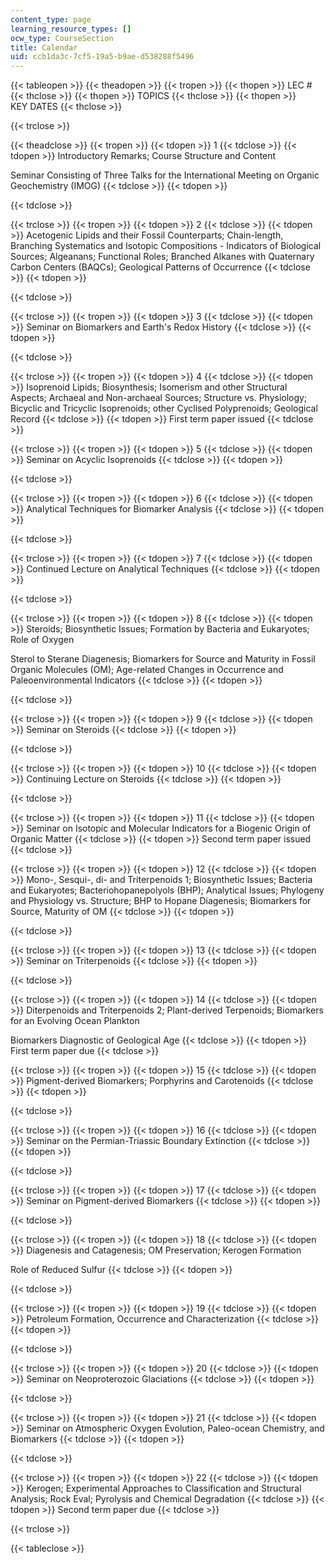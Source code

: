 ```yaml
---
content_type: page
learning_resource_types: []
ocw_type: CourseSection
title: Calendar
uid: ccb1da3c-7cf5-19a5-b9ae-d538288f5496
---
```


{{< tableopen >}}
{{< theadopen >}}
{{< tropen >}}
{{< thopen >}}
LEC #
{{< thclose >}}
{{< thopen >}}
TOPICS
{{< thclose >}}
{{< thopen >}}
KEY DATES
{{< thclose >}}

{{< trclose >}}

{{< theadclose >}}
{{< tropen >}}
{{< tdopen >}}
1
{{< tdclose >}}
{{< tdopen >}}
Introductory Remarks; Course Structure and Content  
  
Seminar Consisting of Three Talks for the International Meeting on Organic Geochemistry (IMOG)
{{< tdclose >}}
{{< tdopen >}}

{{< tdclose >}}

{{< trclose >}}
{{< tropen >}}
{{< tdopen >}}
2
{{< tdclose >}}
{{< tdopen >}}
Acetogenic Lipids and their Fossil Counterparts; Chain-length, Branching Systematics and Isotopic Compositions - Indicators of Biological Sources; Algeanans; Functional Roles; Branched Alkanes with Quaternary Carbon Centers (BAQCs); Geological Patterns of Occurrence
{{< tdclose >}}
{{< tdopen >}}

{{< tdclose >}}

{{< trclose >}}
{{< tropen >}}
{{< tdopen >}}
3
{{< tdclose >}}
{{< tdopen >}}
Seminar on Biomarkers and Earth's Redox History
{{< tdclose >}}
{{< tdopen >}}

{{< tdclose >}}

{{< trclose >}}
{{< tropen >}}
{{< tdopen >}}
4
{{< tdclose >}}
{{< tdopen >}}
Isoprenoid Lipids; Biosynthesis; Isomerism and other Structural Aspects; Archaeal and Non-archaeal Sources; Structure vs. Physiology; Bicyclic and Tricyclic Isoprenoids; other Cyclised Polyprenoids; Geological Record
{{< tdclose >}}
{{< tdopen >}}
First term paper issued
{{< tdclose >}}

{{< trclose >}}
{{< tropen >}}
{{< tdopen >}}
5
{{< tdclose >}}
{{< tdopen >}}
Seminar on Acyclic Isoprenoids
{{< tdclose >}}
{{< tdopen >}}

{{< tdclose >}}

{{< trclose >}}
{{< tropen >}}
{{< tdopen >}}
6
{{< tdclose >}}
{{< tdopen >}}
Analytical Techniques for Biomarker Analysis
{{< tdclose >}}
{{< tdopen >}}

{{< tdclose >}}

{{< trclose >}}
{{< tropen >}}
{{< tdopen >}}
7
{{< tdclose >}}
{{< tdopen >}}
Continued Lecture on Analytical Techniques
{{< tdclose >}}
{{< tdopen >}}

{{< tdclose >}}

{{< trclose >}}
{{< tropen >}}
{{< tdopen >}}
8
{{< tdclose >}}
{{< tdopen >}}
Steroids; Biosynthetic Issues; Formation by Bacteria and Eukaryotes; Role of Oxygen  
  
Sterol to Sterane Diagenesis; Biomarkers for Source and Maturity in Fossil Organic Molecules (OM); Age-related Changes in Occurrence and Paleoenvironmental Indicators
{{< tdclose >}}
{{< tdopen >}}

{{< tdclose >}}

{{< trclose >}}
{{< tropen >}}
{{< tdopen >}}
9
{{< tdclose >}}
{{< tdopen >}}
Seminar on Steroids
{{< tdclose >}}
{{< tdopen >}}

{{< tdclose >}}

{{< trclose >}}
{{< tropen >}}
{{< tdopen >}}
10
{{< tdclose >}}
{{< tdopen >}}
Continuing Lecture on Steroids
{{< tdclose >}}
{{< tdopen >}}

{{< tdclose >}}

{{< trclose >}}
{{< tropen >}}
{{< tdopen >}}
11
{{< tdclose >}}
{{< tdopen >}}
Seminar on Isotopic and Molecular Indicators for a Biogenic Origin of Organic Matter
{{< tdclose >}}
{{< tdopen >}}
Second term paper issued
{{< tdclose >}}

{{< trclose >}}
{{< tropen >}}
{{< tdopen >}}
12
{{< tdclose >}}
{{< tdopen >}}
Mono-, Sesqui-, di- and Triterpenoids 1; Biosynthetic Issues; Bacteria and Eukaryotes; Bacteriohopanepolyols (BHP); Analytical Issues; Phylogeny and Physiology vs. Structure; BHP to Hopane Diagenesis; Biomarkers for Source, Maturity of OM
{{< tdclose >}}
{{< tdopen >}}

{{< tdclose >}}

{{< trclose >}}
{{< tropen >}}
{{< tdopen >}}
13
{{< tdclose >}}
{{< tdopen >}}
Seminar on Triterpenoids
{{< tdclose >}}
{{< tdopen >}}

{{< tdclose >}}

{{< trclose >}}
{{< tropen >}}
{{< tdopen >}}
14
{{< tdclose >}}
{{< tdopen >}}
Diterpenoids and Triterpenoids 2; Plant-derived Terpenoids; Biomarkers for an Evolving Ocean Plankton  
  
Biomarkers Diagnostic of Geological Age
{{< tdclose >}}
{{< tdopen >}}
First term paper due
{{< tdclose >}}

{{< trclose >}}
{{< tropen >}}
{{< tdopen >}}
15
{{< tdclose >}}
{{< tdopen >}}
Pigment-derived Biomarkers; Porphyrins and Carotenoids
{{< tdclose >}}
{{< tdopen >}}

{{< tdclose >}}

{{< trclose >}}
{{< tropen >}}
{{< tdopen >}}
16
{{< tdclose >}}
{{< tdopen >}}
Seminar on the Permian-Triassic Boundary Extinction
{{< tdclose >}}
{{< tdopen >}}

{{< tdclose >}}

{{< trclose >}}
{{< tropen >}}
{{< tdopen >}}
17
{{< tdclose >}}
{{< tdopen >}}
Seminar on Pigment-derived Biomarkers
{{< tdclose >}}
{{< tdopen >}}

{{< tdclose >}}

{{< trclose >}}
{{< tropen >}}
{{< tdopen >}}
18
{{< tdclose >}}
{{< tdopen >}}
Diagenesis and Catagenesis; OM Preservation; Kerogen Formation  
  
Role of Reduced Sulfur
{{< tdclose >}}
{{< tdopen >}}

{{< tdclose >}}

{{< trclose >}}
{{< tropen >}}
{{< tdopen >}}
19
{{< tdclose >}}
{{< tdopen >}}
Petroleum Formation, Occurrence and Characterization
{{< tdclose >}}
{{< tdopen >}}

{{< tdclose >}}

{{< trclose >}}
{{< tropen >}}
{{< tdopen >}}
20
{{< tdclose >}}
{{< tdopen >}}
Seminar on Neoproterozoic Glaciations
{{< tdclose >}}
{{< tdopen >}}

{{< tdclose >}}

{{< trclose >}}
{{< tropen >}}
{{< tdopen >}}
21
{{< tdclose >}}
{{< tdopen >}}
Seminar on Atmospheric Oxygen Evolution, Paleo-ocean Chemistry, and Biomarkers
{{< tdclose >}}
{{< tdopen >}}

{{< tdclose >}}

{{< trclose >}}
{{< tropen >}}
{{< tdopen >}}
22
{{< tdclose >}}
{{< tdopen >}}
Kerogen; Experimental Approaches to Classification and Structural Analysis; Rock Eval; Pyrolysis and Chemical Degradation
{{< tdclose >}}
{{< tdopen >}}
Second term paper due
{{< tdclose >}}

{{< trclose >}}

{{< tableclose >}}